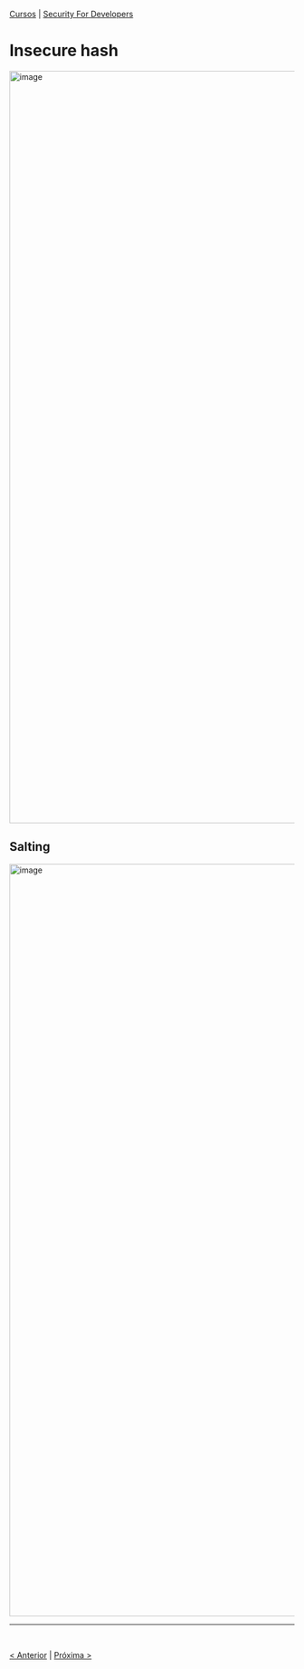 [Cursos](/cursos/README.md) | [Security For Developers](/cursos/Security-for-developers/)


# Insecure hash

<img width="1327" alt="image" src="https://github.com/rayanepimentel/InfoSec-iniciante/assets/37915359/2fd12ea1-3a3a-4fa0-b40a-cc48a9dd7f57">

## Salting

<img width="1327" alt="image" src="https://github.com/rayanepimentel/InfoSec-iniciante/assets/37915359/3a82ba2c-9863-4e7c-9847-dbf25cbf977e">


<br>
<hr>
<br>

[< Anterior](01-broken-access-control.md) | [Próxima >](03-InsecureRandomness.md)